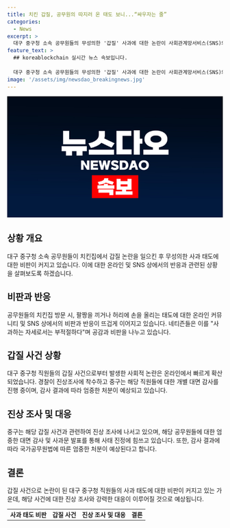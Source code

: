 ```yaml
---
title: 치킨 갑질, 공무원의 따지러 온 태도 보니...“싸우자는 줄”
categories:
  - News
excerpt: >
  대구 중구청 소속 공무원들의 무성의한 '갑질' 사과에 대한 논란이 사회관계망서비스(SNS)와 온라인을 중심으로 번지고 있다. CCTV 영상으로 공개된 '사과 모습'은 팔짱을 끼거나 허리에 손을 올리는 모습으로, 이에 대한 비판이 뜨거워지고 있다. 사과 태도에 대한 논란은 물론, 사회적 영향에 대한 우려도 함께 제기되고 있으며, 중구청은 해당 공무원들에 대한 진상조사를 시행하고 개별 대면 감사를 진행할 방침이다. (단어 수: 96)
feature_text: >
  ## koreablockchain 실시간 뉴스 속보입니다.

  대구 중구청 소속 공무원들의 무성의한 '갑질' 사과에 대한 논란이 사회관계망서비스(SNS)와 온라인을 중심으로 번지고 있다. CCTV 영상으로 공개된 '사과 모습'은 팔짱을 끼거나 허리에 손을 올리는 모습으로, 이에 대한 비판이 뜨거워지고 있다. 사과 태도에 대한 논란은 물론, 사회적 영향에 대한 우려도 함께 제기되고 있으며, 중구청은 해당 공무원들에 대한 진상조사를 시행하고 개별 대면 감사를 진행할 방침이다. (단어 수: 96)
image: '/assets/img/newsdao_breakingnews.jpg'
---
```


<p><img src="/assets/img/newsdao_breakingnews.jpg" alt="koreablockchain 속보" /></p>

<h2 data-ke-size="size26">상황 개요</h2>

<p data-ke-size="size16">대구 중구청 소속 공무원들이 치킨집에서 갑질 논란을 일으킨 후 무성의한 사과 태도에 대한 비판이 커지고 있습니다. 이에 대한 온라인 및 SNS 상에서의 반응과 관련된 상황을 살펴보도록 하겠습니다.</p>

<h2 data-ke-size="size26">비판과 반응</h2>

<p data-ke-size="size16">공무원들의 치킨집 방문 시, 팔짱을 끼거나 허리에 손을 올리는 태도에 대한 온라인 커뮤니티 및 SNS 상에서의 비판과 반응이 뜨겁게 이어지고 있습니다. 네티즌들은 이를 "사과하는 자세로서는 부적절하다"며 공감과 비판을 나누고 있습니다.</p>

<h2 data-ke-size="size26">갑질 사건 상황</h2>

<p data-ke-size="size16">대구 중구청 직원들의 갑질 사건으로부터 발생한 사회적 논란은 온라인에서 빠르게 확산되었습니다. 경찰이 진상조사에 착수하고 중구는 해당 직원들에 대한 개별 대면 감사를 진행 중이며, 감사 결과에 따라 엄중한 처분이 예상되고 있습니다.</p>

<h2 data-ke-size="size26">진상 조사 및 대응</h2>

<p data-ke-size="size16">중구는 해당 갑질 사건과 관련하여 진상 조사에 나서고 있으며, 해당 공무원들에 대한 엄중한 대면 감사 및 사과문 발표를 통해 사태 진정에 힘쓰고 있습니다. 또한, 감사 결과에 따라 국가공무원법에 따른 엄중한 처분이 예상된다고 합니다.</p>

<h2 data-ke-size="size26">결론</h2>

<p data-ke-size="size16">갑질 사건으로 논란이 된 대구 중구청 직원들의 사과 태도에 대한 비판이 커지고 있는 가운데, 해당 사건에 대한 진상 조사와 강력한 대응이 이루어질 것으로 예상됩니다.</p>

<table>
  <tbody>
    <tr>
      <td style="text-align: center; height: 17px;"><b>사과 태도 비판</b></td>
      <td style="text-align: center; height: 17px;"><b>갑질 사건</b></td>
      <td style="text-align: center; height: 17px;"><b>진상 조사 및 대응</b></td>
      <td style="text-align: center; height: 17px;"><b>결론</b></td>
    </tr>
  </tbody>
</table>

